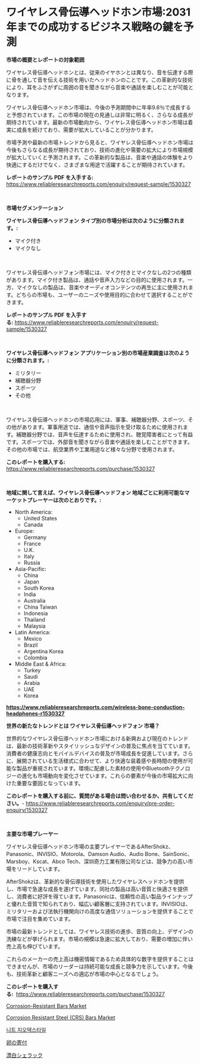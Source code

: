 <p><h1>ワイヤレス骨伝導ヘッドホン市場:2031年までの成功するビジネス戦略の鍵を予測</h1></p><p><strong>市場の概要とレポートの対象範囲</strong></p>
<p><p>ワイヤレス骨伝導ヘッドホンとは、従来のイヤホンとは異なり、音を伝達する際に骨を通して音を伝える技術を用いたヘッドホンのことです。この革新的な技術により、耳をふさがずに周囲の音を聞きながら音楽や通話を楽しむことが可能となります。</p><p>ワイヤレス骨伝導ヘッドホン市場は、今後の予測期間中に年率9.6％で成長すると予想されています。この市場の現在の見通しは非常に明るく、さらなる成長が期待されています。最新の市場動向から、ワイヤレス骨伝導ヘッドホン市場は着実に成長を続けており、需要が拡大していることが分かります。</p><p>市場予測や最新の市場トレンドから見ると、ワイヤレス骨伝導ヘッドホン市場は今後もさらなる成長が期待されており、技術の進化や需要の拡大により市場規模が拡大していくと予測されます。この革新的な製品は、音楽や通話の体験をより快適にするだけでなく、さまざまな用途で活躍することが期待されています。</p></p>
<p><strong>レポートのサンプル PDF を入手する:</strong> <a href="https://www.reliableresearchreports.com/enquiry/request-sample/1530327">https://www.reliableresearchreports.com/enquiry/request-sample/1530327</a></p>
<p>&nbsp;</p>
<p><strong>市場セグメンテーション</strong></p>
<p><strong>ワイヤレス骨伝導ヘッドフォン タイプ別の市場分析は次のように分類されます。:</strong></p>
<p><ul><li>マイク付き</li><li>マイクなし</li></ul></p>
<p>&nbsp;</p>
<p><p>ワイヤレス骨伝導ヘッドフォン市場には、マイク付きとマイクなしの2つの種類があります。マイク付き製品は、通話や音声入力などの目的に使用されます。一方、マイクなしの製品は、音楽やオーディオコンテンツの再生に主に使用されます。どちらの市場も、ユーザーのニーズや使用目的に合わせて選択することができます。</p></p>
<p><strong>レポートのサンプル PDF を入手する:</strong>&nbsp;<a href="https://www.reliableresearchreports.com/enquiry/request-sample/1530327">https://www.reliableresearchreports.com/enquiry/request-sample/1530327</a></p>
<p>&nbsp;</p>
<p><strong> ワイヤレス骨伝導ヘッドフォン アプリケーション別の市場産業調査は次のように分類されます。:</strong></p>
<p><ul><li>ミリタリー</li><li>補聴器分野</li><li>スポーツ</li><li>その他</li></ul></p>
<p>&nbsp;</p>
<p><p>ワイヤレス骨伝導ヘッドホンの市場応用には、軍事、補聴器分野、スポーツ、その他があります。軍事用途では、通信や音声指示を受け取るために使用されます。補聴器分野では、音声を伝達するために使用され、聴覚障害者にとって有益です。スポーツでは、外部音を聞きながら音楽や通話を楽しむことができます。その他の市場では、航空業界や工業用途など様々な分野で使用されます。</p></p>
<p><strong>このレポートを購入する:</strong>&nbsp; <a href="https://www.reliableresearchreports.com/purchase/1530327">https://www.reliableresearchreports.com/purchase/1530327</a></p>
<p>&nbsp;</p>
<p><strong>地域に関して言えば、ワイヤレス骨伝導ヘッドフォン 地域ごとに利用可能なマーケットプレーヤーは次のとおりです。:</strong></p>
<p><ul>
    <li>
        North America:
        <ul>
            <li>United States</li>
            <li>Canada</li>
        </ul>
    </li>
    <li>
        Europe:
        <ul>
            <li>Germany</li>
            <li>France</li>
            <li>U.K.</li>
            <li>Italy</li>
            <li>Russia</li>
        </ul>
    </li>
    <li>
        Asia-Pacific:
        <ul>
            <li>China</li>
            <li>Japan</li>
            <li>South Korea</li>
            <li>India</li>
            <li>Australia</li>
            <li>China Taiwan</li>
            <li>Indonesia</li>
            <li>Thailand</li>
            <li>Malaysia</li>
        </ul>
    </li>
    <li>
        Latin America:
        <ul>
            <li>Mexico</li>
            <li>Brazil</li>
            <li>Argentina Korea</li>
            <li>Colombia</li>
        </ul>
    </li>
    <li>
        Middle East & Africa:
        <ul>
            <li>Turkey</li>
            <li>Saudi</li>
            <li>Arabia</li>
            <li>UAE</li>
            <li>Korea</li>
        </ul>
    </li>
    </ul></p>
<p><strong><a href="https://www.reliableresearchreports.com/wireless-bone-conduction-headphones-r1530327">https://www.reliableresearchreports.com/wireless-bone-conduction-headphones-r1530327</a></strong>&nbsp;</p>
<p><strong>世界の新たなトレンドとは ワイヤレス骨伝導ヘッドフォン 市場？</strong></p>
<p><p>世界的なワイヤレス骨伝導ヘッドホン市場における新興および現在のトレンドは、最新の技術革新やスタイリッシュなデザインの普及に焦点を当てています。消費者の健康志向とモバイルデバイスの普及が市場成長を促進しています。さらに、展開されている生活様式に合わせて、より快適な装着感や長時間の使用が可能な製品が重視されています。環境に配慮した素材の使用やBluetoothテクノロジーの進化も市場動向を変化させています。これらの要素が今後の市場拡大に向けた重要な要因となっています。</p></p>
<p><strong>このレポートを購入する前に、質問がある場合は問い合わせるか、共有してください。</strong>- <a href="https://www.reliableresearchreports.com/enquiry/pre-order-enquiry/1530327">https://www.reliableresearchreports.com/enquiry/pre-order-enquiry/1530327</a></p>
<p>&nbsp;</p>
<p><strong>主要な市場プレーヤー</strong></p>
<p><p>ワイヤレス骨伝導ヘッドホン市場の主要プレイヤーであるAfterShokz、Panasonic、INVISIO、Motorola、Damson Audio、Audio Bone、SainSonic、Marsboy、Kscat、Abco Tech、深圳奇力工業有限公司などは、競争力の高い市場をリードしています。</p><p>AfterShokzは、革新的な骨伝導技術を使用したワイヤレスヘッドホンを提供し、市場で急速な成長を遂げています。同社の製品は高い音質と快適さを提供し、消費者に好評を得ています。Panasonicは、信頼性の高い製品ラインナップと優れた音質で知られており、幅広い顧客層に支持されています。INVISIOは、ミリタリーおよび法執行機関向けの高度な通信ソリューションを提供することで市場で注目を集めています。</p><p>市場の最新トレンドとしては、ワイヤレス技術の進歩、音質の向上、デザインの洗練などが挙げられます。市場の規模は急速に拡大しており、需要の増加に伴い売上高も伸びています。</p><p>これらのメーカーの売上高は機密情報であるため具体的な数字を提供することはできませんが、市場のリーダーは持続可能な成長と競争力を示しています。今後も、技術革新と顧客ニーズへの適応が市場の中心となるでしょう。</p></p>
<p><strong>このレポートを購入する:</strong>&nbsp;&nbsp;<a href="https://www.reliableresearchreports.com/purchase/1530327">https://www.reliableresearchreports.com/purchase/1530327</a></p>
<p><p><a href="https://www.linkedin.com/pulse/corrosion-resistant-bars-market-size-focuses-dynamics-in-depth-xejpc?trackingId=ewex5pq0Lh5DyGP%2BOR2X8A%3D%3D">Corrosion-Resistant Bars Market</a></p><p><a href="https://www.linkedin.com/pulse/corrosion-resistant-steel-crs-bars-market-size-focuses-wycac?trackingId=ywWk5dgSjaaMZaRC8xpRzg%3D%3D">Corrosion Resistant Steel (CRS) Bars Market</a></p><p><a href="https://medium.com/@goonfghyt6587/%EC%A7%81%EB%AC%BC-%EC%A7%80%EC%98%A4%ED%85%8D%EC%8A%A4%ED%83%80%EC%9D%BC-%EC%8B%9C%EC%9E%A5-%EC%9C%A0%ED%98%95-%EC%9D%91%EC%9A%A9-%EB%B0%8F-%EC%A7%80%EB%A6%AC%EC%97%90-%EB%8C%80%ED%95%9C-%ED%8F%AC%EA%B4%84%EC%A0%81-%ED%8F%89%EA%B0%80-2e5f2be32909">니트 지오텍스타일</a></p><p><a href="https://github.com/nemesis2824/Market-Research-Report-List-1/blob/main/999800125877.md">卵の寄付</a></p><p><a href="https://github.com/vhemk0794148/Market-Research-Report-List-1/blob/main/953625625878.md">漂白シェラック</a></p></p>